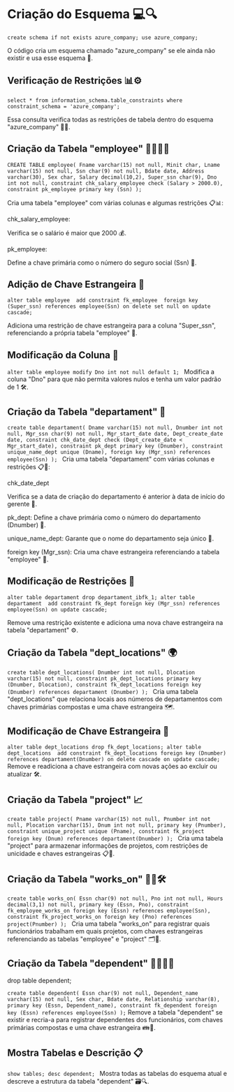 # Criação do Esquema 💻🔍

``create schema if not exists azure_company;
use azure_company;``

O código cria um esquema chamado "azure_company" se ele ainda não existir e usa esse esquema 🏢.

## Verificação de Restrições 📊⚙️
``select * from information_schema.table_constraints
    where constraint_schema = 'azure_company';``

Essa consulta verifica todas as restrições de tabela dentro do esquema "azure_company" 🕵️‍♂️.

## Criação da Tabela "employee" 👷‍♂️👷‍♀️

``CREATE TABLE employee(
    Fname varchar(15) not null,
    Minit char,
    Lname varchar(15) not null,
    Ssn char(9) not null,
    Bdate date,
    Address varchar(30),
    Sex char,
    Salary decimal(10,2),
    Super_ssn char(9),
    Dno int not null,
    constraint chk_salary_employee check (Salary > 2000.0),
    constraint pk_employee primary key (Ssn)
);
``

Cria uma tabela "employee" com várias colunas e algumas restrições 📋📊:

chk_salary_employee: 

Verifica se o salário é maior que 2000 💰.

pk_employee: 

Define a chave primária como o número do seguro social (Ssn) 🔑.

## Adição de Chave Estrangeira 🔗

``alter table employee 
    add constraint fk_employee 
    foreign key (Super_ssn) references employee(Ssn)
    on delete set null
    on update cascade;``


Adiciona uma restrição de chave estrangeira para a coluna "Super_ssn", referenciando a própria tabela "employee" 🧩.

## Modificação da Coluna 📝

``alter table employee modify Dno int not null default 1;
``
Modifica a coluna "Dno" para que não permita valores nulos e tenha um valor padrão de 1 🛠️.

## Criação da Tabela "departament" 🏢

``create table departament(
    Dname varchar(15) not null,
    Dnumber int not null,
    Mgr_ssn char(9) not null,
    Mgr_start_date date,
    Dept_create_date date,
    constraint chk_date_dept check (Dept_create_date < Mgr_start_date),
    constraint pk_dept primary key (Dnumber),
    constraint unique_name_dept unique (Dname),
    foreign key (Mgr_ssn) references employee(Ssn)
);
``
Cria uma tabela "departament" com várias colunas e restrições 📋🔗:

chk_date_dept

Verifica se a data de criação do departamento é anterior à data de início do gerente 📅.

pk_dept: Define a chave primária como o número do departamento (Dnumber) 🔑.

unique_name_dept: Garante que o nome do departamento seja único 📛.

foreign key (Mgr_ssn): Cria uma chave estrangeira referenciando a tabela "employee" 🧩.

## Modificação de Restrições 🔄

``alter table departament drop departament_ibfk_1;
alter table departament 
    add constraint fk_dept foreign key (Mgr_ssn) references employee(Ssn)
    on update cascade;
``

Remove uma restrição existente e adiciona uma nova chave estrangeira na tabela "departament" ⚙️.

## Criação da Tabela "dept_locations" 🌍

``create table dept_locations(
    Dnumber int not null,
    Dlocation varchar(15) not null,
    constraint pk_dept_locations primary key (Dnumber, Dlocation),
    constraint fk_dept_locations foreign key (Dnumber) references departament (Dnumber)
);
``
Cria uma tabela "dept_locations" que relaciona locais aos números de departamentos com chaves primárias compostas e uma chave estrangeira 🗺️.

## Modificação de Chave Estrangeira 🔄

``alter table dept_locations drop fk_dept_locations;
alter table dept_locations 
    add constraint fk_dept_locations foreign key (Dnumber) references departament(Dnumber)
    on delete cascade
    on update cascade;
``
Remove e readiciona a chave estrangeira com novas ações ao excluir ou atualizar 🛠️.
## Criação da Tabela "project" 📈
``create table project(
    Pname varchar(15) not null,
    Pnumber int not null,
    Plocation varchar(15),
    Dnum int not null,
    primary key (Pnumber),
    constraint unique_project unique (Pname),
    constraint fk_project foreign key (Dnum) references departament(Dnumber)
);
``
Cria uma tabela "project" para armazenar informações de projetos, com restrições de unicidade e chaves estrangeiras 📋🔗.
## Criação da Tabela "works_on" 🧑‍💻🛠️

``create table works_on(
    Essn char(9) not null,
    Pno int not null,
    Hours decimal(3,1) not null,
    primary key (Essn, Pno),
    constraint fk_employee_works_on foreign key (Essn) references employee(Ssn),
    constraint fk_project_works_on foreign key (Pno) references project(Pnumber)
);
``
Cria uma tabela "works_on" para registrar quais funcionários trabalham em quais projetos, com chaves estrangeiras referenciando as tabelas "employee" e "project" 🗂️🔗.
## Criação da Tabela "dependent" 👨‍👩‍👧‍👦

drop table dependent;

``
create table dependent(
    Essn char(9) not null,
    Dependent_name varchar(15) not null,
    Sex char,
    Bdate date,
    Relationship varchar(8),
    primary key (Essn, Dependent_name),
    constraint fk_dependent foreign key (Essn) references employee(Ssn)
);
``
Remove a tabela "dependent" se existir e recria-a para registrar dependentes dos funcionários, com chaves primárias compostas e uma chave estrangeira 👪🔗.
## Mostra Tabelas e Descrição 📋
``show tables;
desc dependent;
``
Mostra todas as tabelas do esquema atual e descreve a estrutura da tabela "dependent" 🗃️🔍.




























    
